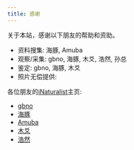 ```yaml
---
title: 感谢
---
```

关于本站，感谢以下朋友的帮助和资助。

- 资料搜集: 海豚, Amuba
- 观察/采集: gbno, 海豚, 木爻, 浩然, 孙总
- 鉴定: gbno, 海豚, 木爻
- 照片无偿提供: 



各位朋友的[iNaturalist]()主页:

* [gbno](https://www.inaturalist.org/people/gbno)
* [海豚](https://www.inaturalist.org/taxa/1511925-Polyxenus-hangzhoensis)
* [Amuba](https://www.inaturalist.org/people/amuba-tyh)
* [木爻](https://www.inaturalist.org/people/muyaocraft)
* [浩然]()

